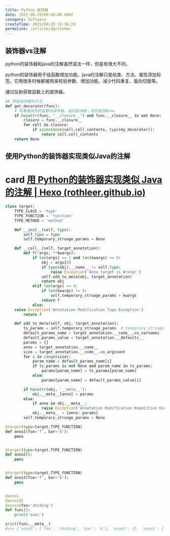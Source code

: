 ```yaml
---
title: Python 装饰器
date: 2025-08-29T00:00:00.000Z
category: Software
createTime: 2025/08/29 22:36:29
permalink: /article/dgrc5vmm/
---
```

## 装饰器vs注解

python的装饰器和java的注解虽然语法一样，但是有很大不同。

python的装饰器用于给函数增加功能。java的注解只是给类、方法、属性添加标签。它两很多时候都被用来校验参数、增加功能、减少代码重复、面向切面等。

通过反射获取函数上的装饰器。

```python
## 获取装饰器的方法
def get_decorator(func):
    # 如果被装饰的函数有装饰器，返回装饰器；否则返回None
    if hasattr(func, "__closure__") and func.__closure__ is not None:
        closure = func.__closure__
        for cell in closure:
            if isinstance(cell.cell_contents, type(my_decorator)):
                return cell.cell_contents
    return None
```

## 使用Python的装饰器实现类似Java的注解

# card [用 Python的装饰器实现类似 Java 的注解 | Hexo (rothleer.github.io)](https://rothleer.github.io/2020/09/02/%E7%94%A8%20Python%E7%9A%84%E8%A3%85%E9%A5%B0%E5%99%A8%E5%AE%9E%E7%8E%B0%E7%B1%BB%E4%BC%BC%20Java%20%E7%9A%84%E6%B3%A8%E8%A7%A3/)

```python
class target:
    TYPE_CLASS = 'type'
    TYPE_FUNCTION = 'function'
    TYPE_METHOD = 'method'

    def __init__(self, type):
        self.type = type
        self.temporary_stroage_params = None

    def __call__(self, target_annotation):
        def f(*args, **kwargs):
            if len(args) == 1 and len(kwargs) == 0:
                obj = args[0]
                if type(obj).__name__ != self.type:
                    raise Exception('Anno target is Wrong!')
                self.add_to_meta(obj, target_annotation)
                return obj
            elif len(args) == 0:
                if len(kwargs) != 0:
                    self.temporary_stroage_params = kwargs
                return f
            else:
    raise Exception('Annotation Modification Type Exception')
        return f

    def add_to_meta(self, obj, target_annotation):
        ts_params = self.temporary_stroage_params  # temporary_stroage_params
        default_params_name = target_annotation.__code__.co_varnames
        default_params_value = target_annotation.__defaults__
        params = {}
        anno = target_annotation.__name__
        size = target_annotation.__code__.co_argcount
        for i in range(size):
            param_name = default_params_name[i]
            if ts_params is not None and param_name in ts_params:
                params[param_name] = ts_params[param_name]
            else:
                params[param_name] = default_params_value[i]

        if hasattr(obj, '__meta__'):
            obj.__meta__[anno] = params
        else:
            if anno in obj.__meta__:
                raise Exception('Annotation Modification Repetition Exception')
            obj.__meta__ = {anno: params}
        self.temporary_stroage_params = None
```

```python
@target(type=target.TYPE_FUNCTION)
def anno1(foo='f', bar='b'):
    pass


@target(type=target.TYPE_FUNCTION)
def anno2():
    pass


@target(type=target.TYPE_FUNCTION)
def anno3(foo='f', bar='b'):
    pass


@anno1
@anno2()
@anno3(foo='zhiding')
def func():
    print('exec')

print(func.__meta__)
#>>> {'anno3': {'foo': 'zhiding', 'bar': 'b'}, 'anno2': {}, 'anno1': {'foo': 'f', 'bar': 'b'}}
```
 
